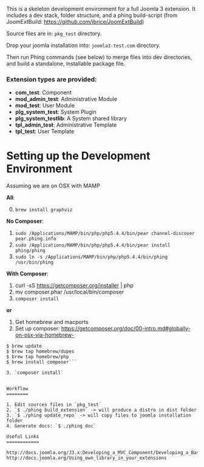 This is a skeleton development environment for a full Joomla 3 extension. It includes a dev stack, folder structure, and a phing build-script (from JoomExtBuild: https://github.com/jbrice/JoomExtBuild)

Source files are in: `pkg_test` directory.

Drop your joomla installation into: `joomla3-test.com` directory.

Then run Phing commands (see below) to merge files into dev directories, and build a standalone, installable package file.

### Extension types are provided:

- **com_test**: Component
- **mod_admin_test**: Administrative Module
- **mod_test**: User Module
- **plg_system_test**: System Plugin
- **plg_system_testlib**: A System shared library
- **tpl_admin_test**: Administrative Template
- **tpl_test**: User Template


Setting up the Development Environment
======================================

Assuming we are on OSX with MAMP

**All**:

0) `brew install graphviz`

**No Composer**:

1. `sudo /Applications/MAMP/bin/php/php5.4.4/bin/pear channel-discover pear.phing.info`
2. `sudo /Applications/MAMP/bin/php/php5.4.4/bin/pear install phing/phing`
3. `sudo ln -s /Applications/MAMP/bin/php/php5.4.4/bin/phing /usr/bin/phing`

**With Composer**:

1. curl -sS https://getcomposer.org/installer | php
2. mv composer.phar /usr/local/bin/composer
3. `composer install`

**or**

1. Get homebrew and macports
2. Set up composer: https://getcomposer.org/doc/00-intro.md#globally-on-osx-via-homebrew-

```
$ brew update
$ brew tap homebrew/dupes
$ brew tap homebrew/php
$ brew install composer```

3. `composer install`


Workflow
========

1. Edit sources files in `pkg_test`
2. `$ ./phing build_extension` -> will produce a distro in dist folder
3. `$ ./phing update_repo` -> will copy files to joomla installation folder
4. Generate docs: `$ ./phing doc`

Useful Links
============

http://docs.joomla.org/J3.x:Developing_a_MVC_Component/Developing_a_Basic_Component
http://docs.joomla.org/Using_own_library_in_your_extensions
